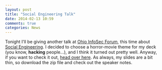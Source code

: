 ```yaml
---
layout: post
title: "Social Engineering Talk"
date: 2014-02-13 10:59
comments: true
categories: News
---
```


Tonight I'll be giving another talk at [Ohio InfoSec Forum](http://www.ohioinfosec.org/), this time about [Social Engineering](http://en.wikipedia.org/wiki/Social_engineering_\(security\)). I decided to choose a horror-movie theme for my deck (you know, **hacking** people...), and I think it turned out pretty well. Anyway, if you want to check it out, [head over here](/talks/hacking-people/). As always, my slides are a bit thin, so download the zip file and check out the speaker notes.